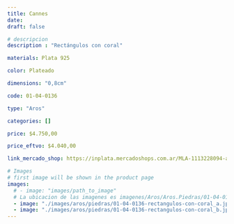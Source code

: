 ```yaml
---
title: Cannes
date: 
draft: false

# descripcion
description : "Rectángulos con coral"

materials: Plata 925

color: Plateado

dimensions: "0,8cm"

code: 01-04-0136

type: "Aros"

categories: []

price: $4.750,00

price_eftvo: $4.040,00

link_mercado_shop: https://inplata.mercadoshops.com.ar/MLA-1113228094-aros-plata-925-y-detalle-en-rojo-cannes-_JM

# Images
# first image will be shown in the product page
images:
  # - image: "images/path_to_image"
  # La ubicacion de las imagenes es imagenes/Aros/Aros.Piedras/01-04-0136-cannes
  - image: "./images/aros/piedras/01-04-0136-rectangulos-con-coral_a.jpeg"
  - image: "./images/aros/piedras/01-04-0136-rectangulos-con-coral_b.jpeg"
---
```

